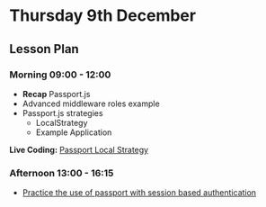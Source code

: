 # Thursday 9th December

## Lesson Plan

### Morning 09:00 - 12:00

+ **Recap** Passport.js
+ Advanced middleware roles example
+ Passport.js strategies
  + LocalStrategy
  + Example Application
 
**Live Coding:** [Passport Local Strategy](https://github.com/GillesDCI/ejs-passport-example-live)

### Afternoon 13:00 - 16:15

+ [Practice the use of passport with session based authentication](https://github.com/GillesDCI/passport-assignment)
